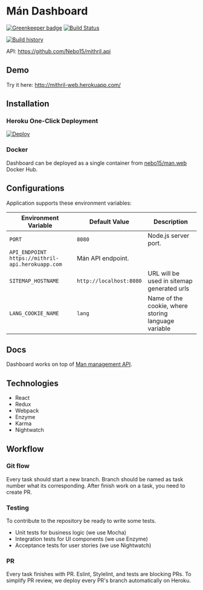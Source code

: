 # Mán Dashboard

[![Greenkeeper badge](https://badges.greenkeeper.io/Nebo15/mithril.web.svg)](https://greenkeeper.io/)
[![Build Status](https://travis-ci.org/Nebo15/mithril.web.svg?branch=master)](https://travis-ci.org/Nebo15/mithril.web)

[![Build history](https://buildstats.info/travisci/chart/Nebo15/mithril.web)](https://travis-ci.org/Nebo15/mithril.web)

API: https://github.com/Nebo15/mithril.api


## Demo


Try it here: http://mithril-web.herokuapp.com/

## Installation

### Heroku One-Click Deployment

[![Deploy](https://www.herokucdn.com/deploy/button.svg)](https://heroku.com/deploy?template=https://github.com/nebo15/mithril.web)

### Docker

Dashboard can be deployed as a single container from [nebo15/man.web](https://hub.docker.com/r/nebo15/mithril.web/) Docker Hub.

## Configurations

Application supports these environment variables:

| Environment Variable  | Default Value           | Description |
| --------------------- | ----------------------- | ----------- |
| `PORT`                | `8080`                  | Node.js server port. |
| `API_ENDPOINT`           `https://mithril-api.herokuapp.com` | Mán API endpoint. |
| `SITEMAP_HOSTNAME`    | `http://localhost:8080` | URL will be used in sitemap generated urls |
| `LANG_COOKIE_NAME`    | `lang`                  | Name of the cookie, where storing language variable |

## Docs

Dashboard works on top of [Man management API](http://docs.mithril1.apiary.io/).

## Technologies

- React
- Redux
- Webpack
- Enzyme
- Karma
- Nightwatch

## Workflow

### Git flow

Every task should start a new branch. Branch should be named as task number what its corresponding.
After finish work on a task, you need to create PR.

### Testing

To contribute to the repository be ready to write some tests.

- Unit tests for business logic (we use Mocha)
- Integration tests for UI components (we use Enzyme)
- Acceptance tests for user stories (we use Nightwatch)

### PR

Every task finishes with PR. Eslint, Stylelint, and tests are blocking PRs. To simplify PR review, we deploy every PR's branch automatically on Heroku.
